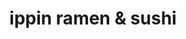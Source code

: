 ---
layout: place
title: "ippin ramen & sushi"
permalink: /oklahoma/broken-arrow/ippin-ramen-sushi.html
stateAbbr: OK
stateName: Oklahoma
cityName: Broken Arrow
seo:
  name: "ippin ramen & sushi"
  type: Restaurant
  links: null
description: "ippin ramen & sushi serves delicious sushi in Broken Arrow, Oklahoma. Try fresh Japanese dishes for a great dining experience. "
place_id: ChIJc_5-VeeLtocRNuF8ve8LbME
photos:
  - name: >-
      places/ChIJc_5-VeeLtocRNuF8ve8LbME/photos/AeeoHcIXh7ycSrW5El6TxccLBcVxzQGMEVgPB2DputKuiOoSpgplveeRCOI48EwqGf8oEzMnWmXyNLvEGePMY2s3gk7QTDclhY3epWH5Ax87uToGdKClrtiKLyzO81PMgubVg1qGknzg6YTFnG9Nmpe9uVQdLWsOy1SZtJ3ibDZrEzemr_Y78b7DGvDaQ1x8Dg9SV6Mbyww9oZnT_h2FkhrswTvt9ugDhbpLaDkfitdTWK4HBZktQikrQhYzA7zQNTbmb-CdNfRWHwOPEQB6devKUZRv8rxAUhtG2siMvIOUGeuspA
    widthPx: 4032
    heightPx: 2269
    authorAttributions:
      - displayName: ippin ramen & sushi
        uri: https://maps.google.com/maps/contrib/112976823927167660777
        photoUri: >-
          https://lh3.googleusercontent.com/a-/ALV-UjX3nE9LEeWL0AE6ALVms9PZ86eqnysX9GUbtTt0Czg-dV8WMfUR=s100-p-k-no-mo
    flagContentUri: >-
      https://www.google.com/local/imagery/report/?cb_client=maps_api_places.places_api&image_key=!1e10!2sAF1QipPq5NOCeIAchji6hBHMYBAKSkscMItcZ87uKabv&hl=en-US
    googleMapsUri: >-
      https://www.google.com/maps/place//data=!3m4!1e2!3m2!1sAF1QipPq5NOCeIAchji6hBHMYBAKSkscMItcZ87uKabv!2e10!4m2!3m1!1s0x87b68be7557efe73:0xc16c0befbd7ce136
  - name: >-
      places/ChIJc_5-VeeLtocRNuF8ve8LbME/photos/AeeoHcKrm7h9rSHAsoGSYpqlJBG1jnjs-NvdKTejOPl-NP8q7XNzimO--HwOjZLMSlzkI3dSLZM-5XWZpKFHcNihTRI7OOGpcX7KeGDRZMwTt4uF2_ym7Gw5ppH4Q0bHMoGS5HCLrLxvaWTpymNx-HvRLdacmp8GSCgIdxLkeRIv7FnDbXsY5uj2lzW8A7-3M-0LlFjsgSTpRZaFV3h_cSCbKViuLSVMUhypJQPp4e5yq5gC6yz9_fRu8ziPAVOwCgGV4qqe7821-GGEIrEQ0fars2V9epqJvKVLPbGhsIgxao9nNw
    widthPx: 1227
    heightPx: 1324
    authorAttributions:
      - displayName: ippin ramen & sushi
        uri: https://maps.google.com/maps/contrib/112976823927167660777
        photoUri: >-
          https://lh3.googleusercontent.com/a-/ALV-UjX3nE9LEeWL0AE6ALVms9PZ86eqnysX9GUbtTt0Czg-dV8WMfUR=s100-p-k-no-mo
    flagContentUri: >-
      https://www.google.com/local/imagery/report/?cb_client=maps_api_places.places_api&image_key=!1e10!2sAF1QipPbm7UkzwwREQF4gfQiPnGSs23TDnaDNSJUS1H7&hl=en-US
    googleMapsUri: >-
      https://www.google.com/maps/place//data=!3m4!1e2!3m2!1sAF1QipPbm7UkzwwREQF4gfQiPnGSs23TDnaDNSJUS1H7!2e10!4m2!3m1!1s0x87b68be7557efe73:0xc16c0befbd7ce136
  - name: >-
      places/ChIJc_5-VeeLtocRNuF8ve8LbME/photos/AeeoHcJIgAFNglhENuSEh9ahoSAT33zohJgVHKNJjflcREOtDh7dxi0qHyJ3LOSD8s50BHA2ZMlr1vxeACJnpXhrV-04Ln9Aaf2T1cVHOQvEJ6iBwcW83Nit7twNtTruDVZZ9bkHurd5YueLba8FqsOM_PO7b6FCjtdhEd1mSo9oG07zsbX-guhjBjsCecVQFeCrMyPWCvdcgU3raOi5D_aEAj_bA5NeQnK65xVkxa4FhCpv6HQfS9s047zxE9XGIyHEFT-Q9cJnxEabLq2gkexiIVylAweU85SFFSFk7VqfAoJS5ekX1sikhhhbxhXs9_6-QjvXba5KznmFYYR0KstrmxUTfk8CowWTMss9GDnXbf1vj7gbaca0X2kxTciJefA4BvLlsnZHt5uI9eXCeM6LpDeN9FoYE4YVWmmFBoZK46Vi6w
    widthPx: 1125
    heightPx: 690
    authorAttributions:
      - displayName: Rachele Cannavo
        uri: https://maps.google.com/maps/contrib/112096366090588726167
        photoUri: >-
          https://lh3.googleusercontent.com/a-/ALV-UjU0NEtJWAU3TLOhSb1mIt9cWs2YW1iTQPpSwTIn34qHGVUFudC-bQ=s100-p-k-no-mo
    flagContentUri: >-
      https://www.google.com/local/imagery/report/?cb_client=maps_api_places.places_api&image_key=!1e10!2sCIHM0ogKEICAgMCw1tSGUQ&hl=en-US
    googleMapsUri: >-
      https://www.google.com/maps/place//data=!3m4!1e2!3m2!1sCIHM0ogKEICAgMCw1tSGUQ!2e10!4m2!3m1!1s0x87b68be7557efe73:0xc16c0befbd7ce136
  - name: >-
      places/ChIJc_5-VeeLtocRNuF8ve8LbME/photos/AeeoHcLUXl378-sa8k6dy5ZmMAy30RnEmmSaTn2uX0d7mkV_5TUB0kABGqXZkLM3gsLMBaCj8P2AvOwC3NcQ_BmGiZxzf9wccfJUBJxaMZ1nts4FNBJjtIANo49-A58fGZ1P8SesfTPa41lwCIKSaswosuVLbT6R-3bg2Ei5RzWDG8xWd3SX5OUAaQw43xJANyruj2DbSJbQhfsmumSeW8tTlJ0IOUtp2St3tGwV3i6V5bAo7V4j4nHFcvqxHiIM1IQ0ssq5ksSNY_WLs2OHeuuB34zpHmBKJ765co84eg6p9PCztA
    widthPx: 3024
    heightPx: 4032
    authorAttributions:
      - displayName: ippin ramen & sushi
        uri: https://maps.google.com/maps/contrib/112976823927167660777
        photoUri: >-
          https://lh3.googleusercontent.com/a-/ALV-UjX3nE9LEeWL0AE6ALVms9PZ86eqnysX9GUbtTt0Czg-dV8WMfUR=s100-p-k-no-mo
    flagContentUri: >-
      https://www.google.com/local/imagery/report/?cb_client=maps_api_places.places_api&image_key=!1e10!2sAF1QipNZAtI04uVfxrdBIyL2VJxW9M1sKFTM76JN5aUZ&hl=en-US
    googleMapsUri: >-
      https://www.google.com/maps/place//data=!3m4!1e2!3m2!1sAF1QipNZAtI04uVfxrdBIyL2VJxW9M1sKFTM76JN5aUZ!2e10!4m2!3m1!1s0x87b68be7557efe73:0xc16c0befbd7ce136
  - name: >-
      places/ChIJc_5-VeeLtocRNuF8ve8LbME/photos/AeeoHcJauwnp1_PyB4Id9qvjrWVFE0BjvHHvk8gtBJ8ItlYN-iQGE0aK92HfIfvRIDtwulgbH9TDvWN15nQ_r_Orkg9l9DHRwdGUsA7v33vfhCyX8LKjoAiAXfmup73eP0_tIGBvhovIjH41Obbk8qsVZRHL2NtEajQNdupD8mnBzlt_-4a50CNUwsfAgL10tRXtdnLoT1EtNK8EO9gr1H15JotW3XFp_whEbq0ldUsPqsJJsQFQ25JR6rHs2FNQCuB00QI_TcFVp_LA8YH3jRWT-1xAzHvwgrvI92-_vyc1l5-31xRDXtTdqZdA_-F-gTNeClKpRyKy4wV_eySG7UmyobgTX0lQhK4qTgtoOBNe4YVsnFTNeZYziSeFbz2fwMfcDfjTUYqjk_SU-5BXmWzsXkdKA89JXJGogI7kUAuR0Q7loUHU
    widthPx: 3024
    heightPx: 4032
    authorAttributions:
      - displayName: Kanapon Pacharoen
        uri: https://maps.google.com/maps/contrib/100239274685888455845
        photoUri: >-
          https://lh3.googleusercontent.com/a-/ALV-UjUxIjWur4n9ngggtWDBM7f0p6qpsSwRHIiuellsT5QXdItmBwZg=s100-p-k-no-mo
    flagContentUri: >-
      https://www.google.com/local/imagery/report/?cb_client=maps_api_places.places_api&image_key=!1e10!2sCIHM0ogKEICAgICxi9u32gE&hl=en-US
    googleMapsUri: >-
      https://www.google.com/maps/place//data=!3m4!1e2!3m2!1sCIHM0ogKEICAgICxi9u32gE!2e10!4m2!3m1!1s0x87b68be7557efe73:0xc16c0befbd7ce136
  - name: >-
      places/ChIJc_5-VeeLtocRNuF8ve8LbME/photos/AeeoHcKum8b89veN4zIWWlbrJvP3juRl2NrDFCOv-1uP7gSqMAYHrqPcCF8q1mO1yCYP7wPOa0w0yte8bIFSLmPsA997c_21B-C83KSJdnX4fNNtnq6JPpeLQ971MQUJD5IbIPWzdhiAds_jXJp6FA_HzC1iRIPbRWZPMmK3IowJeTzQa9D-lrSjlXAp78q_FSD9rwslufbizpagg6MynOkwQvH4cDClz9Z0ydFk1cjjCQ1G5Rm5dnARK9bUXyXUqlw7Y4wuHT5eZl-t3pm3KM57VtvaFG0cQjIlX6m9CNYEjFu8N9sPP8Vdkh-vtHZNQClXn-X5_H6yxQdTbA_Mrz1AZgzAM7Vcl2cv8taUwANaxzOYbeBCDtv_QyMUKJZEAzk60fQCsqgAxNVeHdO8pWm-Rm82nQAxyBZfNmyW0kAacHMaOA
    widthPx: 1280
    heightPx: 1708
    authorAttributions:
      - displayName: Cenxi Cen
        uri: https://maps.google.com/maps/contrib/109946428660350654337
        photoUri: >-
          https://lh3.googleusercontent.com/a/ACg8ocI8q-RZBwtI5z3gM5i5yh8aPHSZ4D8zRu0nDBCuDeR8U9AwZg=s100-p-k-no-mo
    flagContentUri: >-
      https://www.google.com/local/imagery/report/?cb_client=maps_api_places.places_api&image_key=!1e10!2sCIHM0ogKEICAgIDnnITLYA&hl=en-US
    googleMapsUri: >-
      https://www.google.com/maps/place//data=!3m4!1e2!3m2!1sCIHM0ogKEICAgIDnnITLYA!2e10!4m2!3m1!1s0x87b68be7557efe73:0xc16c0befbd7ce136
  - name: >-
      places/ChIJc_5-VeeLtocRNuF8ve8LbME/photos/AeeoHcKThZeAhVoxpSMUH16OYv9qud6Bvn_htHwjaUSeuJAuL-s2iBuKh3yWY2zlUGmUif-M0_vv5eNMO1cmCcQdXiFr3IxBSbFtYqHoUl08e_CigTQnmLV74hMCARXFJEdQPykfNrzhrjamV891clD6nCpgZ5XfFS0X2kiAdHq0b4j-AS4hbGnI2em7VoXy-6w4vtc1P1PIdkEX6iPDE1HlPpC67WW1ol_ONH2mWmmHZqDCqjGGP-9NRASmZD_0d7NdS7m_dmPPcueG-S93CD4fE97pVAmYH4YqBIQUfe9a37_H8g
    widthPx: 3024
    heightPx: 4032
    authorAttributions:
      - displayName: ippin ramen & sushi
        uri: https://maps.google.com/maps/contrib/112976823927167660777
        photoUri: >-
          https://lh3.googleusercontent.com/a-/ALV-UjX3nE9LEeWL0AE6ALVms9PZ86eqnysX9GUbtTt0Czg-dV8WMfUR=s100-p-k-no-mo
    flagContentUri: >-
      https://www.google.com/local/imagery/report/?cb_client=maps_api_places.places_api&image_key=!1e10!2sAF1QipNIMCWN6_DHVNbPaJ2XA4Q5VDNpf6bfAj839En1&hl=en-US
    googleMapsUri: >-
      https://www.google.com/maps/place//data=!3m4!1e2!3m2!1sAF1QipNIMCWN6_DHVNbPaJ2XA4Q5VDNpf6bfAj839En1!2e10!4m2!3m1!1s0x87b68be7557efe73:0xc16c0befbd7ce136
  - name: >-
      places/ChIJc_5-VeeLtocRNuF8ve8LbME/photos/AeeoHcIpJye7we1UzfpODnzz2Z3ZwyxS_1jjoY7zIg2J7CoofiNiRTirnrl1Y_zR6De3zyhyqGYfTC8mpo57v9Mhyq7LGeHABupPIAWvKYjJlaMTcxHeAWnj02sMwP2ttiyGNm8YgyW1YjW0xuWMwiDnvwGVfdQ7WzrLwVESioLNWJBYxVMb2i9rdpYOWzjq7-P7DKPBnlQa4oIh2PhK0lHOjQd3jEHEfw6Z1vP7I5R0Os3Pd8erb2AyWRZTgA8JJTbI8Bjqcej-RrcQlIlVR6usu12I21EKIT9XPGjdzsEmMvswrA
    widthPx: 3024
    heightPx: 4032
    authorAttributions:
      - displayName: ippin ramen & sushi
        uri: https://maps.google.com/maps/contrib/112976823927167660777
        photoUri: >-
          https://lh3.googleusercontent.com/a-/ALV-UjX3nE9LEeWL0AE6ALVms9PZ86eqnysX9GUbtTt0Czg-dV8WMfUR=s100-p-k-no-mo
    flagContentUri: >-
      https://www.google.com/local/imagery/report/?cb_client=maps_api_places.places_api&image_key=!1e10!2sAF1QipNFoRiy6yMU-1yBczb6z7rxHQ4k_B03hZBvFhKZ&hl=en-US
    googleMapsUri: >-
      https://www.google.com/maps/place//data=!3m4!1e2!3m2!1sAF1QipNFoRiy6yMU-1yBczb6z7rxHQ4k_B03hZBvFhKZ!2e10!4m2!3m1!1s0x87b68be7557efe73:0xc16c0befbd7ce136
  - name: >-
      places/ChIJc_5-VeeLtocRNuF8ve8LbME/photos/AeeoHcL1oGYCySdx1iL5Qo3fBfd0av1am_glEQYr1ureT-nIaqGnIVakAh1LLO-ldP4U7frlHzpu5Iga0srTxIHlisiEnqbD1xWHxwdEolJD_upCfJdXOZbQhpIi6reiezsTLU2U8LhQcDQklIF94QRBM4tk7WWEbB7dbB0e9wBJDv2hds6ieAi1AGa29GPNjPsQoOOyB5u9zmKLURrkCrqXeySN7rhHYKxYzzo1lgiNakgyqCrZ6rz1yhUsfhT26eIGjpvDIuJuqP1TjOhEJKd2pleROh_SrVWiJcmmQKjtGADzfV_tpOTyo6r7y4aXjt7IKojtzUp3lKXrWtEiDJdNYDfDwy257L2nJ0oQeeEvEXq_tjTAwZHqpW6nLyF6LbI-EsvdTUP1iV5m3HnyhoYjUnwBlnfcgjtDThQALHQG0Uj0qA
    widthPx: 4032
    heightPx: 2268
    authorAttributions:
      - displayName: Steve Saenz
        uri: https://maps.google.com/maps/contrib/116320987691727336557
        photoUri: >-
          https://lh3.googleusercontent.com/a-/ALV-UjWQoJ860fqqCeuCPnOSQesCB4bxELJH1RN5mbDQxEQvRYXVvoVE8Q=s100-p-k-no-mo
    flagContentUri: >-
      https://www.google.com/local/imagery/report/?cb_client=maps_api_places.places_api&image_key=!1e10!2sCIHM0ogKEICAgIDLp5OXaw&hl=en-US
    googleMapsUri: >-
      https://www.google.com/maps/place//data=!3m4!1e2!3m2!1sCIHM0ogKEICAgIDLp5OXaw!2e10!4m2!3m1!1s0x87b68be7557efe73:0xc16c0befbd7ce136
  - name: >-
      places/ChIJc_5-VeeLtocRNuF8ve8LbME/photos/AeeoHcK4tWlLasstVF7JeyHJnCHo76Hr3N9-XO2nZpW5625tn9cnjiYZS-nhvb8Y8WY3bTA7cOcv2IdNfLEymu-PVd3-NKCpd2xiTSuh3QIcyaHDZeZaXhpAwO-uolgzmpxrtGaPdsU4MQI-ll8s-yoUSiy41OuRKVPRTb0qC-1a4r0sI--SUITlGRRu175cLNSXIpVOhffFPnbK_2u3lWdcGl4oGs1RfWAmBEMcEfHXr9W0z5O2dGlOtlDUpkT9ECIbQGijj0nLJge5eoSudBwAjvY_501PQFQALOAfbBClgHVzwGtLGI2xHfOVZndHVDGE1Kz6vSB8HjBHlQLanqEC5MglYpMTVhSrw1cgdv_NqjBfQRVAhSLQHRNHio_I39EhPp7X2s64uu6LRgBjl6qKH8tjelF_Zz_143SepJ01QH7WxA
    widthPx: 3072
    heightPx: 4080
    authorAttributions:
      - displayName: Will Williams
        uri: https://maps.google.com/maps/contrib/102294651694964010940
        photoUri: >-
          https://lh3.googleusercontent.com/a-/ALV-UjU8eAhMNBR-9hlgfSoBaLW6AGuthDIGCBHvKY1wiTycT1qIHkY=s100-p-k-no-mo
    flagContentUri: >-
      https://www.google.com/local/imagery/report/?cb_client=maps_api_places.places_api&image_key=!1e10!2sCIHM0ogKEICAgICbh5m-EQ&hl=en-US
    googleMapsUri: >-
      https://www.google.com/maps/place//data=!3m4!1e2!3m2!1sCIHM0ogKEICAgICbh5m-EQ!2e10!4m2!3m1!1s0x87b68be7557efe73:0xc16c0befbd7ce136
address: 305 N Main St Ste 135, Broken Arrow, OK 74012, USA
street: 305 N Main St Ste 135
city: Broken Arrow
state: OK
zip: '74012'
country: USA
neighborhood: Rose District
latitude: '36.055114'
longitude: '-95.790616'
accessibility_options:
  wheelchairAccessibleParking: true
  wheelchairAccessibleEntrance: true
  wheelchairAccessibleRestroom: true
  wheelchairAccessibleSeating: true
business_status: OPERATIONAL
name: ippin ramen & sushi
google_maps_links:
  directionsUri: >-
    https://www.google.com/maps/dir//''/data=!4m7!4m6!1m1!4e2!1m2!1m1!1s0x87b68be7557efe73:0xc16c0befbd7ce136!3e0
  placeUri: https://maps.google.com/?cid=13937528071109009718
  writeAReviewUri: >-
    https://www.google.com/maps/place//data=!4m3!3m2!1s0x87b68be7557efe73:0xc16c0befbd7ce136!12e1
  reviewsUri: >-
    https://www.google.com/maps/place//data=!4m4!3m3!1s0x87b68be7557efe73:0xc16c0befbd7ce136!9m1!1b1
  photosUri: >-
    https://www.google.com/maps/place//data=!4m3!3m2!1s0x87b68be7557efe73:0xc16c0befbd7ce136!10e5
primary_type: Ramen Restaurant
opening_hours:
  regular: null
  current: null
secondary_opening_hours:
  regular:
    weekdayDescriptions: null
    type: null
  current:
    weekdayDescriptions: null
    type: null
phone: null
price_level: null
price_range: null
rating: null
rating_count: 0
website: null
reviews: null
parking_options: null
payment_options: null
allow_dogs: null
curbside_pickup: null
delivery: null
dine_in: null
good_for_children: null
good_for_groups: null
good_for_sports: null
live_music: null
menu_for_children: null
outdoor_seating: null
reservable: null
restroom: null
serves_beer: null
serves_breakfast: null
serves_brunch: null
serves_cocktails: null
serves_coffee: null
serves_dinner: null
serves_dessert: null
serves_lunch: null
serves_vegetarian_food: null
serves_wine: null
takeout: null
summary: null

---